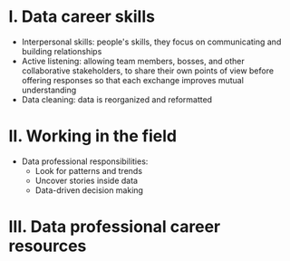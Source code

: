 # I. Data career skills
- Interpersonal skills: people's skills, they focus on communicating and building relationships
- Active listening: allowing team members, bosses, and other collaborative stakeholders, to share their own points of view before offering responses so that each exchange improves mutual understanding
- Data cleaning: data is reorganized and reformatted

# II. Working in the field
- Data professional responsibilities:
  + Look for patterns and trends
  + Uncover stories inside data
  + Data-driven decision making
# III. Data professional career resources

